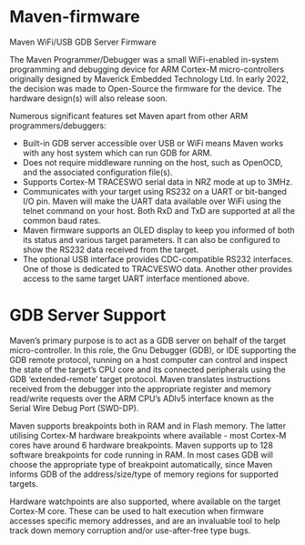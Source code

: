 # Maven-firmware

Maven WiFi/USB GDB Server Firmware

The Maven Programmer/Debugger was a small WiFi-enabled in-system programming
and debugging device for ARM Cortex-M micro-controllers originally designed
by Maverick Embedded Technology Ltd. In early 2022, the decision was made to
Open-Source the firmware for the device. The hardware design(s) will also
release soon.

Numerous significant features set Maven apart from other ARM programmers/debuggers:
- Built-in GDB server accessible over USB or WiFi means Maven works with any host system which can run GDB for ARM.
- Does not require middleware running on the host, such as OpenOCD, and the associated configuration file(s).
- Supports Cortex-M TRACESWO serial data in NRZ mode at up to 3MHz.
- Communicates with your target using RS232 on a UART or bit-banged I/O pin. Maven will make the UART data available over WiFi using the telnet command on your host. Both RxD and TxD are supported at all the common baud rates.
- Maven firmware supports an OLED display to keep you informed of both its status and various target parameters. It can also be configured to show the RS232 data received from the target.
- The optional USB interface provides CDC-compatible RS232 interfaces. One of those is dedicated to TRACVESWO data. Another other provides access to the same target UART interface mentioned above.

# GDB Server Support
Maven’s primary purpose is to act as a GDB server on behalf of the target
micro-controller. In this role, the Gnu Debugger (GDB), or IDE supporting
the GDB remote protocol, running on a host computer can control and inspect
the state of the target’s CPU core and its connected peripherals using the
GDB ‘extended-remote’ target protocol. Maven translates instructions received
from the debugger into the appropriate register and memory read/write
requests over the ARM CPU’s ADIv5 interface known as the Serial Wire Debug
Port (SWD-DP).

Maven supports breakpoints both in RAM and in Flash memory. The latter
utilising Cortex-M hardware breakpoints where available - most Cortex-M cores
have around 6 hardware breakpoints. Maven supports up to 128 software
breakpoints for code running in RAM. In most cases GDB will choose the
appropriate type of breakpoint automatically, since Maven informs GDB of
the address/size/type of memory regions for supported targets.

Hardware watchpoints are also supported, where available on the target
Cortex-M core. These can be used to halt execution when firmware accesses
specific memory addresses, and are an invaluable tool to help track down
memory corruption and/or use-after-free type bugs.


